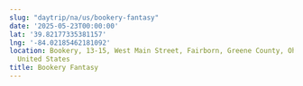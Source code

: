```yaml
---
slug: "daytrip/na/us/bookery-fantasy"
date: '2025-05-23T00:00:00'
lat: '39.82177335381157'
lng: '-84.02185462181092'
location: Bookery, 13-15, West Main Street, Fairborn, Greene County, Ohio, 45324,
  United States
title: Bookery Fantasy
---
```




